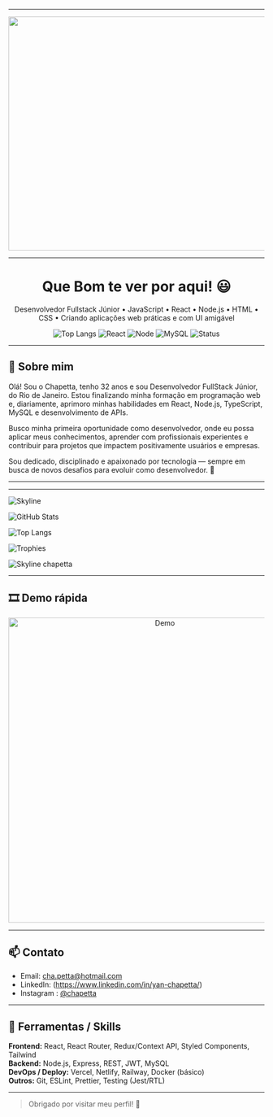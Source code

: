 <!-- Banner (guarde banner.png em ./assets/) -->

-----
<p align="center">

  <img width="1700" height="460" alt="github-header-banner" src="https://github.com/user-attachments/assets/5111746b-ca5d-4cb1-885e-138c1980d0ef" />
</p>

-----

<h1 align="center">Que Bom te ver por aqui! 😃 </h1>
<p align="center">
  Desenvolvedor Fullstack Júnior • JavaScript • React • Node.js • HTML • CSS • Criando aplicações web práticas e com UI amigável
</p>

<p align="center">
  <!-- Badges -->
  <img alt="Top Langs" src="https://img.shields.io/badge/Top%20Langs-JavaScript-informational?style=flat&logo=javascript&logoColor=fff">
  <img alt="React" src="https://img.shields.io/badge/React-17.0-blue?style=flat&logo=react&logoColor=fff">
  <img alt="Node" src="https://img.shields.io/badge/Node.js-16-green?style=flat&logo=node.js&logoColor=fff">
  <img alt="MySQL" src="https://img.shields.io/badge/MySQL-8.0-4479A1?style=flat&logo=mysql&logoColor=fff">
  <img alt="Status" src="https://img.shields.io/badge/Status-Open%20to%20Work-success?style=flat">
</p>

---

## 🔭 Sobre mim
Olá! Sou o Chapetta, tenho 32 anos e sou Desenvolvedor FullStack Júnior, do Rio de Janeiro.
Estou finalizando minha formação em programação web e, diariamente, aprimoro minhas habilidades em React, Node.js, TypeScript, MySQL e desenvolvimento de APIs.

Busco minha primeira oportunidade como desenvolvedor, onde eu possa aplicar meus conhecimentos, aprender com profissionais experientes e contribuir para projetos que impactem positivamente usuários e empresas.

Sou dedicado, disciplinado e apaixonado por tecnologia — sempre em busca de novos desafios para evoluir como desenvolvedor. 🚀

---


---
<!-- Skyline -->
![Skyline](https://skyline.github.com/chapetta.png)

<!-- GitHub Stats -->
![GitHub Stats](https://github-readme-stats.vercel.app/api?username=chapetta&show_icons=true&theme=dark)

<!-- Top languages -->
![Top Langs](https://github-readme-stats.vercel.app/api/top-langs/?username=chapetta&layout=compact&theme=dark)

<!-- Trophies -->
![Trophies](https://github-profile-trophy.vercel.app/?username=chapetta&theme=radical)

<!-- === Large 3D skyline / contribution blocks (estilo sua imagem) === -->
<p>
  <img src="https://skyline.github.com/chapetta.png" alt="Skyline chapetta" style="max-width:100%;" />
</p>

<!-- Você pode acrescentar uma seção com demo / GIF / links de projetos abaixo -->

---

## 🎞️ Demo rápida
<p align="center">
  <!-- Coloca demo.gif em ./assets/ -->
  <img src="./assets/demo.gif" alt="Demo" width="600" />
</p>

---

## 📫 Contato
- Email: cha.petta@hotmail.com 
- LinkedIn: (https://www.linkedin.com/in/yan-chapetta/)  
- Instagram : [@chapetta](https://www.instagram.com/chapetta/)

---

## 🧰 Ferramentas / Skills
**Frontend:** React, React Router, Redux/Context API, Styled Components, Tailwind  
**Backend:** Node.js, Express, REST, JWT, MySQL  
**DevOps / Deploy:** Vercel, Netlify, Railway, Docker (básico)  
**Outros:** Git, ESLint, Prettier, Testing (Jest/RTL)

---

> Obrigado por visitar meu perfil! 🚀  
